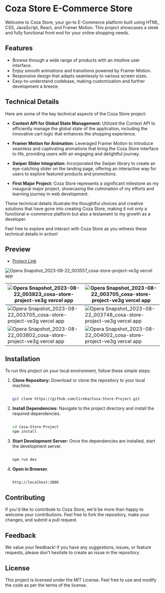 # Coza Store E-Commerce Store

Welcome to Coza Store, your go-to E-Commerce platform built using HTML, CSS, JavaScript, React, and Framer Motion. This project showcases a sleek and fully functional front end for your online shopping needs.

## Features

- Browse through a wide range of products with an intuitive user interface.
- Enjoy smooth animations and transitions powered by Framer Motion.
- Responsive design that adapts seamlessly to various screen sizes.
- Easy-to-understand codebase, making customization and further development a breeze.

## Technical Details

Here are some of the key technical aspects of the Coza Store project:

- **Context API for Global State Management:** Utilized the Context API to efficiently manage the global state of the application, including the innovative cart logic that enhances the shopping experience.

- **Framer Motion for Animation:** Leveraged Framer Motion to introduce seamless and captivating animations that bring the Coza Store interface to life, providing users with an engaging and delightful journey.

- **Swiper Slider Integration:** Incorporated the Swiper library to create an eye-catching slider on the landing page, offering an interactive way for users to explore featured products and promotions.

- **First Major Project:** Coza Store represents a significant milestone as my inaugural major project, showcasing the culmination of my efforts and learning journey in web development.

These technical details illustrate the thoughtful choices and creative solutions that have gone into creating Coza Store, making it not only a functional e-commerce platform but also a testament to my growth as a developer.

Feel free to explore and interact with Coza Store as you witness these technical details in action!


## Preview
- [Project Link](cosa-store-project-ve3g-fpt3df1ji-cireka.vercel.app)
  
![Opera Snapshot_2023-08-22_003557_cosa-store-project-ve3g vercel app](https://github.com/Cireka/Cosa-Store-Project/assets/63955698/8e316d95-a35a-482b-be4e-be85cbc2fa6f)  

| ![Opera Snapshot_2023-08-22_003823_cosa-store-project-ve3g vercel app](https://github.com/Cireka/Cosa-Store-Project/assets/63955698/6f2fda60-e2de-4a90-a1cb-3fc8cd73d772) | ![Opera Snapshot_2023-08-22_003705_cosa-store-project-ve3g vercel app](https://github.com/Cireka/Cosa-Store-Project/assets/63955698/d33efb44-7b15-4dcd-a2ae-1fd07b6e3138) |
| ------------- | ------------- |
| ![Opera Snapshot_2023-08-22_003705_cosa-store-project-ve3g vercel app](https://github.com/Cireka/Cosa-Store-Project/assets/63955698/d33efb44-7b15-4dcd-a2ae-1fd07b6e3138)  | ![Opera Snapshot_2023-08-22_003748_cosa-store-project-ve3g vercel app](https://github.com/Cireka/Cosa-Store-Project/assets/63955698/7443b5c5-8e27-4278-8ccb-f995f3210831) |
| ![Opera Snapshot_2023-08-22_003802_cosa-store-project-ve3g vercel app](https://github.com/Cireka/Cosa-Store-Project/assets/63955698/3135da2a-4b9d-46b9-98c7-69b87cd32e51) | ![Opera Snapshot_2023-08-22_004002_cosa-store-project-ve3g vercel app](https://github.com/Cireka/Cosa-Store-Project/assets/63955698/6360b796-56e5-47bd-b911-4025dc7407cb) |

## Installation

To run this project on your local environment, follow these simple steps:

1. **Clone Repository:** Download or clone the repository to your local machine.
   ```bash
   
   git clone https://github.com/Cireka/Cosa-Store-Project.git

2. **Install Dependencies:** Navigate to the project directory and install the required dependencies.
   ```bash
   
   cd Cosa-Store-Project
   npm install

3. **Start Development Server:** Once the dependencies are installed, start the development server.
   ```bash
   
   npm run dev

5. **Open in Browser.**
   ```bash
   
   http://localhost:3000
   
## Contributing
If you'd like to contribute to Coza Store, we'd be more than happy to welcome your contributions. Feel free to fork the repository, make your changes, and submit a pull request.

## Feedback
We value your feedback! If you have any suggestions, issues, or feature requests, please don't hesitate to create an issue in the repository.

## License
This project is licensed under the MIT License. Feel free to use and modify the code as per the terms of the license.
